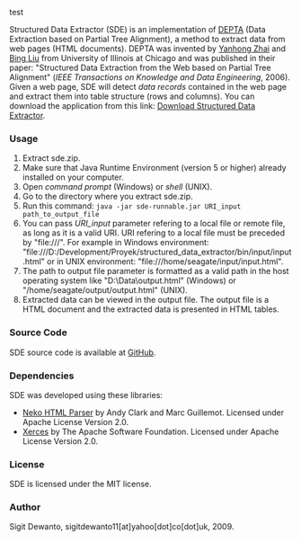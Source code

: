 test<p>Structured Data Extractor (SDE) is an implementation of <a href="http://www.cs.uic.edu/~yzhai/paper/www05_depta.pdf">DEPTA</a> (Data Extraction based on Partial Tree Alignment), a method to extract data from web pages (HTML documents). DEPTA was invented by <a href="http://www.cs.uic.edu/~yzhai/">Yanhong Zhai</a> and <a href="http://www.cs.uic.edu/~liub/">Bing Liu</a> from University of Illinois at Chicago and was published in their paper: "Structured Data Extraction from the Web based on Partial Tree Alignment" (<em>IEEE Transactions on Knowledge and Data Engineering</em>, 2006). Given a web page, SDE will detect <em>data records</em> contained in the web page and extract them into table structure (rows and columns). You can download the application from this link: <a href="http://seagatesoft.com/download/sde.zip">Download Structured Data Extractor</a>.</p>
<h3>Usage</h3>
<p>
<ol>
<li>Extract sde.zip.</li>
<li>Make sure that Java Runtime Environment (version 5 or higher) already installed on your computer.</li>
<li>Open <em>command prompt</em> (Windows) or <em>shell</em> (UNIX).</li>
<li>Go to the directory where you extract sde.zip.</li>
<li>Run this command: <code>java -jar sde-runnable.jar URI_input path_to_output_file</code></li>
<li>You can pass <em>URI_input</em> parameter refering to a local file or remote file, as long as it is a valid URI. URI refering to a local file must be preceded by "file:///". For example in Windows environment: "file:///D:/Development/Proyek/structured_data_extractor/bin/input/input.html" or in UNIX environment: "file:///home/seagate/input/input.html".</li>
<li>The path to output file parameter is formatted as a valid path in the host operating system like "D:\Data\output.html" (Windows) or "/home/seagate/output/output.html" (UNIX).</li>
<li>Extracted data can be viewed in the output file. The output file is a HTML document and the extracted data is presented in HTML tables.</li>
</ol>
</p>
<h3>Source Code</h3>
<p>SDE source code is available at <a href="https://github.com/seagatesoft/sde">GitHub</a>.</p>
<h3>Dependencies</h3>
<p>SDE was developed using these libraries:
<ul>
<li><a href="http://nekohtml.sourceforge.net/">Neko HTML Parser</a> by Andy Clark and Marc Guillemot. Licensed under Apache License Version 2.0.</li>
<li><a href="http://xerces.apache.org/">Xerces</a> by The Apache Software Foundation. Licensed under Apache License Version 2.0.</li>
</ul>
</p>
<h3>License</h3>
<p>SDE is licensed under the MIT license.</p>
<h3>Author</h3>
<p>Sigit Dewanto, sigitdewanto11[at]yahoo[dot]co[dot]uk, 2009.</p>